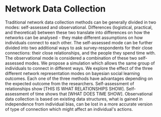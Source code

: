# Network Data Collection
Traditional network data collection methods can be generally divided in two modes: self-assessed and observational. Differences (logistical, practical, and theoretical) between these two translate into differences on how the networks can be analysed - they make different assumptions on how individuals connect to each other. The self-assessed mode can be further divided into two additional ways to ask survey-respondents for their close connections: their close relationships, and the people they spend time with. The observational mode is considered a combination of these two self-assessed modes. We propose a simulation which allows the same group of individuals to connect in different ways. We explore the effect of the three different network representation modes on bayesian social learning outcomes. 
Each one of the three methods have advantages depending on the expected outcome from the researchers. Self-assessment of relationships show [THIS IS WHAT RELATIONSHIPS SHOW]. Self-assessment of time shows that [WHAT DOES TIME SHOW]. Observational data collection is based on existing data structures, what is gained in independence from individual bias, can be lost in a more accurate version of type of connection which might affect an individual's actions. 